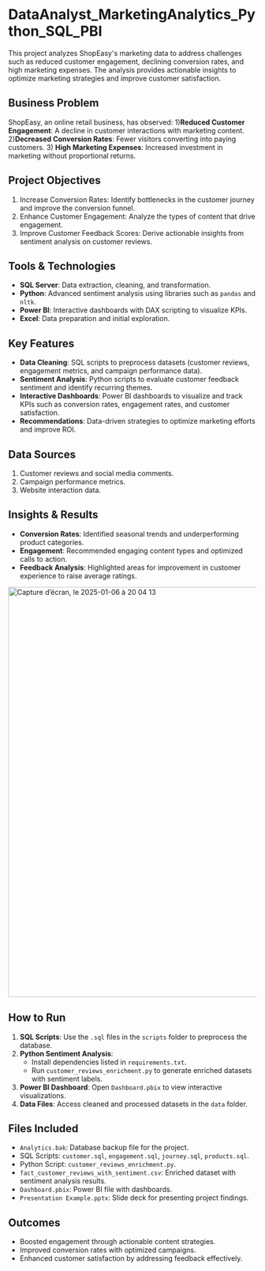 # DataAnalyst_MarketingAnalytics_Python_SQL_PBI

This project analyzes ShopEasy's marketing data to address challenges such as reduced customer engagement, declining conversion rates, and high marketing expenses. The analysis provides actionable insights to optimize marketing strategies and improve customer satisfaction.

## Business Problem
ShopEasy, an online retail business, has observed:
1)**Reduced Customer Engagement**: A decline in customer interactions with marketing content.
2)**Decreased Conversion Rates**: Fewer visitors converting into paying customers.
3) **High Marketing Expenses**: Increased investment in marketing without proportional returns.

## Project Objectives
1) Increase Conversion Rates: Identify bottlenecks in the customer journey and improve the conversion funnel.
2) Enhance Customer Engagement: Analyze the types of content that drive engagement.
3) Improve Customer Feedback Scores: Derive actionable insights from sentiment analysis on customer reviews.

## Tools & Technologies
- **SQL Server**: Data extraction, cleaning, and transformation.
- **Python**: Advanced sentiment analysis using libraries such as `pandas` and `nltk`.
- **Power BI**: Interactive dashboards with DAX scripting to visualize KPIs.
- **Excel**: Data preparation and initial exploration.

## Key Features
- **Data Cleaning**: SQL scripts to preprocess datasets (customer reviews, engagement metrics, and campaign performance data).
- **Sentiment Analysis**: Python scripts to evaluate customer feedback sentiment and identify recurring themes.
- **Interactive Dashboards**: Power BI dashboards to visualize and track KPIs such as conversion rates, engagement rates, and customer satisfaction.
- **Recommendations**: Data-driven strategies to optimize marketing efforts and improve ROI.

## Data Sources
1. Customer reviews and social media comments.
2. Campaign performance metrics.
3. Website interaction data.

## Insights & Results
- **Conversion Rates**: Identified seasonal trends and underperforming product categories.
- **Engagement**: Recommended engaging content types and optimized calls to action.
- **Feedback Analysis**: Highlighted areas for improvement in customer experience to raise average ratings.
  
<img width="832" alt="Capture d’écran, le 2025-01-06 à 20 04 13" src="https://github.com/user-attachments/assets/410fb119-5434-43f6-9e14-98adb8484aa4" />

## How to Run
1. **SQL Scripts**: Use the `.sql` files in the `scripts` folder to preprocess the database.
2. **Python Sentiment Analysis**:
   - Install dependencies listed in `requirements.txt`.
   - Run `customer_reviews_enrichment.py` to generate enriched datasets with sentiment labels.
3. **Power BI Dashboard**: Open `Dashboard.pbix` to view interactive visualizations.
4. **Data Files**: Access cleaned and processed datasets in the `data` folder.

## Files Included
- `Analytics.bak`: Database backup file for the project.
- SQL Scripts: `customer.sql`, `engagement.sql`, `journey.sql`, `products.sql`.
- Python Script: `customer_reviews_enrichment.py`.
- `fact_customer_reviews_with_sentiment.csv`: Enriched dataset with sentiment analysis results.
- `Dashboard.pbix`: Power BI file with dashboards.
- `Presentation Example.pptx`: Slide deck for presenting project findings.

## Outcomes
- Boosted engagement through actionable content strategies.
- Improved conversion rates with optimized campaigns.
- Enhanced customer satisfaction by addressing feedback effectively.



